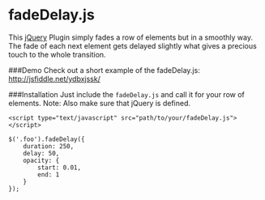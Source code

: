 fadeDelay.js
======

This [jQuery](http://www.jquery.com) Plugin simply fades a row of elements but in a smoothly way. The fade of each next element gets delayed slightly what gives a precious touch to the whole transition.

###Demo
Check out a short example of the fadeDelay.js:<br>
http://jsfiddle.net/ydbxjssk/

###Installation
Just include the `fadeDelay.js` and call it for your row of elements.
Note: Also make sure that jQuery is defined.

```
<script type="text/javascript" src="path/to/your/fadeDelay.js"></script>
```
```
$('.foo').fadeDelay({
	duration: 250,
	delay: 50,
	opacity: {
		start: 0.01,
		end: 1
	}
});
```
